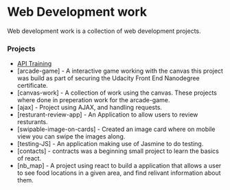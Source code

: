 # Web Development work

Web development work is a collection of web development projects. 

### Projects


* [API Training](https://github.com/JamieCallis/Web-Development-work/tree/master/API-training)
* [arcade-game] - A interactive game working with the canvas this project was build as part of securing the Udacity Front End Nanodegree certificate. 
* [canvas-work] - A collection of work using the canvas. These projects where done in preperation work for the arcade-game.
* [ajax] - Project using AJAX, and handling requests.
* [resturant-review-app] - An Application to allow users to review resturants. 
* [swipable-image-on-cards] - Created an image card where on mobile view you can swipe the images along. 
* [testing-JS] - An application making use of Jasmine to do testing. 
* [contacts] - contracts was a beginning small project to learn the basics of react. 
* [nb_map] - A project using react to build a application that allows a user to see food locations in a given area, and find relivant information about them.

